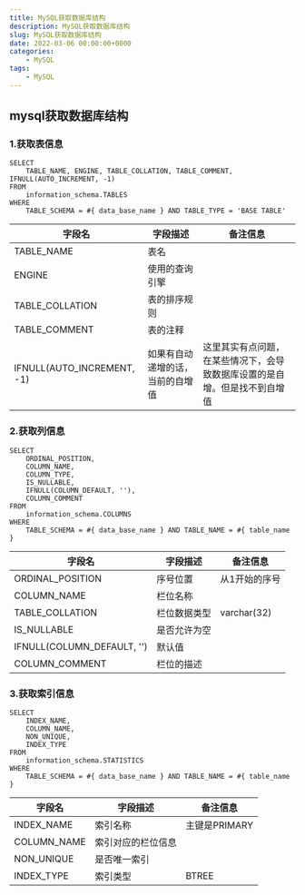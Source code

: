 ```yaml
---
title: MySQL获取数据库结构
description: MySQL获取数据库结构
slug: MySQL获取数据库结构
date: 2022-03-06 00:00:00+0000
categories:
    - MySQL
tags:
    - MySQL
---
```


## mysql获取数据库结构

### 1.获取表信息

```mysql
SELECT
	TABLE_NAME, ENGINE, TABLE_COLLATION, TABLE_COMMENT, IFNULL(AUTO_INCREMENT, -1)
FROM
	information_schema.TABLES
WHERE
	TABLE_SCHEMA = #{ data_base_name } AND TABLE_TYPE = 'BASE TABLE'
```

| 字段名                     | 字段描述                         | 备注信息                                                     |
| -------------------------- | -------------------------------- | ------------------------------------------------------------ |
| TABLE_NAME                 | 表名                             |                                                              |
| ENGINE                     | 使用的查询引擎                   |                                                              |
| TABLE_COLLATION            | 表的排序规则                     |                                                              |
| TABLE_COMMENT              | 表的注释                         |                                                              |
| IFNULL(AUTO_INCREMENT, -1) | 如果有自动递增的话，当前的自增值 | 这里其实有点问题，在某些情况下，会导致数据库设置的是自增。但是找不到自增值 |

### 2.获取列信息

```mysql
SELECT
    ORDINAL_POSITION,
    COLUMN_NAME,
    COLUMN_TYPE,
    IS_NULLABLE,
    IFNULL(COLUMN_DEFAULT, ''),
    COLUMN_COMMENT
FROM
	information_schema.COLUMNS
WHERE
	TABLE_SCHEMA = #{ data_base_name } AND TABLE_NAME = #{ table_name }
```

| 字段名                     | 字段描述     | 备注信息      |
| -------------------------- | ------------ | ------------- |
| ORDINAL_POSITION           | 序号位置     | 从1开始的序号 |
| COLUMN_NAME                | 栏位名称     |               |
| TABLE_COLLATION            | 栏位数据类型 | varchar(32)   |
| IS_NULLABLE                | 是否允许为空 |               |
| IFNULL(COLUMN_DEFAULT, '') | 默认值       |               |
| COLUMN_COMMENT             | 栏位的描述   |               |

### 3.获取索引信息

```mysql
SELECT
    INDEX_NAME,
    COLUMN_NAME,
    NON_UNIQUE,
    INDEX_TYPE
FROM
	information_schema.STATISTICS
WHERE
	TABLE_SCHEMA = #{ data_base_name } AND TABLE_NAME = #{ table_name }
```

| 字段名      | 字段描述           | 备注信息      |
| ----------- | ------------------ | ------------- |
| INDEX_NAME  | 索引名称           | 主键是PRIMARY |
| COLUMN_NAME | 索引对应的栏位信息 |               |
| NON_UNIQUE  | 是否唯一索引       |               |
| INDEX_TYPE  | 索引类型           | BTREE         |